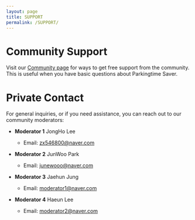 ```yaml
---
layout: page
title: SUPPORT
permalink: /SUPPORT/
---
```



# **Community Support**

Visit our [Community page](https://ssumday24.github.io/Parkingtimesaver-web/Community/) for ways to get free support from the community. 
This is useful when you have basic questions about Parkingtime Saver.

# **Private Contact**

For general inquiries, or if you need assistance, you can reach out to our community moderators:

- **Moderator 1**
    JongHo Lee
  - Email: [zx546800@naver.com](mailto:zx546800@naver.com)

- **Moderator 2**
    JunWoo Park
  - Email: [junewooo@naver.com](junewooo@naver.com)

- **Moderator 3**
    Jaehun Jung
  - Email: [moderator1@naver.com](mailto:moderator1@example.com)

- **Moderator 4**
    Haeun Lee
  - Email: [moderator2@naver.com](mailto:moderator2@example.com)





